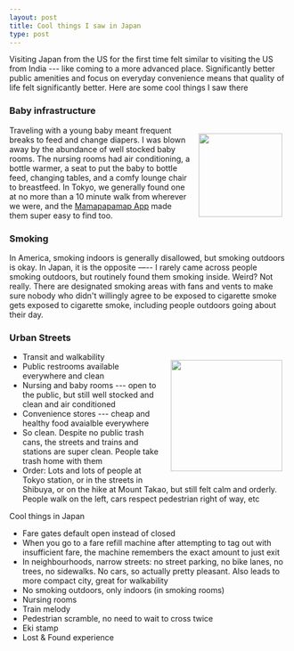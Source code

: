 ```yaml
---
layout: post
title: Cool things I saw in Japan
type: post
---
```


Visiting Japan from the US for the first time felt similar to visiting the US
from India --- like coming to a more advanced place. Significantly better public
amenities and focus on everyday convenience means that quality of life felt
significantly better. Here are some cool things I saw there

### Baby infrastructure
<img
    style="float:right; margin: 1em;"
    src="{{ site.baseurl }}/assets/baby-room.gif"
    width="150"
/>
Traveling with a young baby meant frequent breaks to feed and change diapers. I
was blown away by the abundance of well stocked baby rooms. The nursing rooms had
air conditioning, a bottle warmer, a seat to put the baby to bottle feed,
changing tables, and a comfy lounge chair to breastfeed. In Tokyo, we generally
found one at no more than a 10 minute walk from wherever we were, and the
[Mamapapamap App](
    https://apps.apple.com/us/app/mamapapamap-nursing-room-map/id1117756080)
made them super easy to find too.

### Smoking
In America, smoking indoors is generally disallowed, but smoking outdoors is
okay. In Japan, it is the opposite —-- I rarely came across people smoking
outdoors, but routinely found them smoking inside. Weird? Not really. There are
designated smoking areas with fans and vents to make sure nobody who didn't
willingly agree to be exposed to cigarette smoke gets exposed to cigarette
smoke, including people outdoors going about their day.

### Urban Streets
<img
    style="float:right; margin: 1em;"
    src="{{ site.baseurl }}/assets/asakusa.jpg"
    width="200"
/>


- Transit and walkability
- Public restrooms available everywhere and clean
- Nursing and baby rooms --- open to the public, but still well stocked and
clean and air conditioned
- Convenience stores --- cheap and healthy food avaialble everywhere
- So clean. Despite no public trash cans, the streets and trains and stations
are super clean. People take trash home with them
- Order: Lots and lots of people at Tokyo station, or in the streets in
Shibuya, or on the hike at Mount Takao, but still felt calm and orderly. People
walk on the left, cars respect pedestrian right of way, etc


Cool things in Japan
- Fare gates default open instead of closed
- When you go to a fare refill machine after attempting to tag out with
insufficient fare, the machine remembers the exact amount to just exit
- In neighbourhoods, narrow streets: no street parking, no bike lanes, no
trees, no sidewalks. No cars, so actually pretty pleasant. Also leads to more
compact city, great for walkability
- No smoking outdoors, only indoors (in smoking rooms)
- Nursing rooms
- Train melody
- Pedestrian scramble, no need to wait to cross twice
- Eki stamp
- Lost & Found experience
